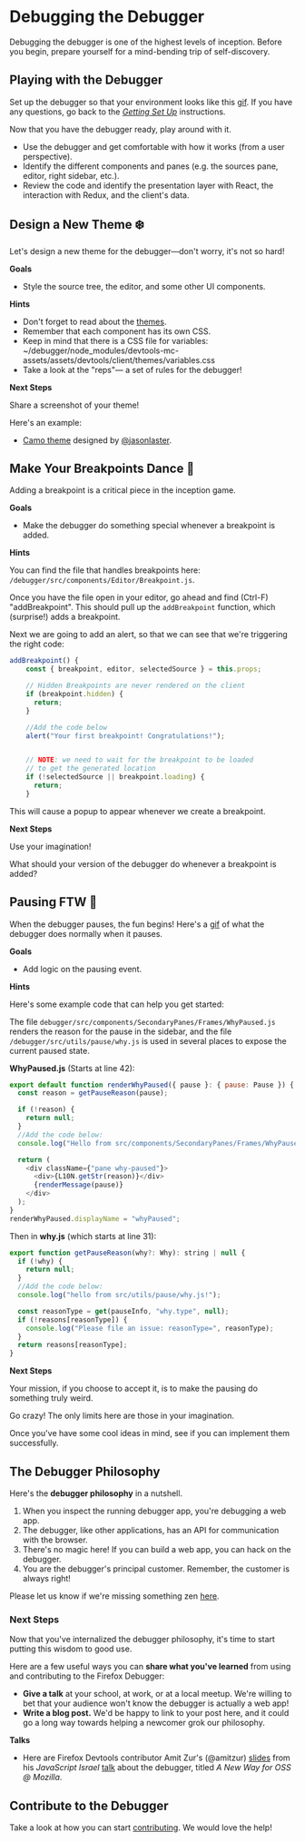 # Debugging the Debugger

Debugging the debugger is one of the highest levels of inception. Before you begin, prepare yourself for a mind-bending trip of self-discovery.

## Playing with the Debugger

Set up the debugger so that your environment looks like this [gif][debugger-intro-gif]. If you have any questions, go back to the [_Getting Set Up_][getting-setup] instructions.

Now that you have the debugger ready, play around with it.

- Use the debugger and get comfortable with how it works (from a user perspective).
- Identify the different components and panes (e.g. the sources pane, editor, right sidebar, etc.).
- Review the code and identify the presentation layer with React, the interaction with Redux, and the client's data.

## Design a New Theme :snowflake:

Let's design a new theme for the debugger—don't worry, it's not so hard!

**Goals**

- Style the source tree, the editor, and some other UI components.

**Hints**

- Don't forget to read about the [themes](local-development.md#themes).
- Remember that each component has its own CSS.
- Keep in mind that there is a CSS file for variables: 
  ~/debugger/node_modules/devtools-mc-assets/assets/devtools/client/themes/variables.css  
- Take a look at the "reps"— a set of rules for the debugger!

**Next Steps**

Share a screenshot of your theme!

Here's an example: 

* [Camo theme][camo-theme] designed by [@jasonlaster](https://github.com/jasonlaster).


## Make Your Breakpoints Dance :dancers:

Adding a breakpoint is a critical piece in the inception game.

**Goals**
- Make the debugger do something special whenever a breakpoint is added.

**Hints**

You can find the file that handles breakpoints here: `/debugger/src/components/Editor/Breakpoint.js`. 

Once you have the file open in your editor,  go ahead and find (Ctrl-F) "addBreakpoint". This should pull up the `addBreakpoint` function, which (surprise!) adds a breakpoint. 

Next we are going to add an alert, so that we can see that we're triggering the right code:

```javascript
addBreakpoint() {
    const { breakpoint, editor, selectedSource } = this.props;

    // Hidden Breakpoints are never rendered on the client
    if (breakpoint.hidden) {
      return;
    }

	//Add the code below
	alert("Your first breakpoint! Congratulations!");


    // NOTE: we need to wait for the breakpoint to be loaded
    // to get the generated location
    if (!selectedSource || breakpoint.loading) {
      return;
    }
```

This will cause a popup to appear whenever we create a breakpoint.

**Next Steps**

Use your imagination! 

What should your version of the debugger do whenever a breakpoint is added?


## Pausing FTW :red_circle:

When the debugger pauses, the fun begins! Here's a [gif](http://g.recordit.co/qutDioRQvy.gif) of what the debugger does normally when it pauses.

**Goals**
- Add logic on the pausing event.

**Hints**

Here's some example code that can help you get started:

The file `debugger/src/components/SecondaryPanes/Frames/WhyPaused.js` renders the reason for the pause in the sidebar, and the file `/debugger/src/utils/pause/why.js` is used in several places to expose the current paused state.

**WhyPaused.js** (Starts at line 42):

```javascript
export default function renderWhyPaused({ pause }: { pause: Pause }) {
  const reason = getPauseReason(pause);

  if (!reason) {
    return null;
  }
  //Add the code below:
  console.log("Hello from src/components/SecondaryPanes/Frames/WhyPaused.js!");

  return (
    <div className={"pane why-paused"}>
      <div>{L10N.getStr(reason)}</div>
      {renderMessage(pause)}
    </div>
  );
}
renderWhyPaused.displayName = "whyPaused";
```

Then in **why.js** (which starts at line 31):

```javascript
export function getPauseReason(why?: Why): string | null {
  if (!why) {
    return null;
  }
  //Add the code below:
  console.log("hello from src/utils/pause/why.js!");

  const reasonType = get(pauseInfo, "why.type", null);
  if (!reasons[reasonType]) {
    console.log("Please file an issue: reasonType=", reasonType);
  }
  return reasons[reasonType];
}
```

**Next Steps**

Your mission, if you choose to accept it, is to make the pausing do something truly weird.

Go crazy! The only limits here are those in your imagination. 

Once you've have some cool ideas in mind, see if you can implement them successfully.

## The Debugger Philosophy

Here's the **debugger philosophy** in a nutshell.

1.  When you inspect the running debugger app, you're debugging a web app.
2.  The debugger, like other applications, has an API for communication with the browser.
3.  There's no magic here! If you can build a web app, you can hack on the debugger.
4.  You are the debugger's principal customer. Remember, the customer is always right!

Please let us know if we're missing something zen [here][getting-started-issue].

### Next Steps

Now that you've internalized the debugger philosophy, it's time to start putting this wisdom to good use.

Here are a few useful ways you can **share what you've learned** from using and contributing to the Firefox Debugger:

* **Give a talk** at your school, at work, or at a local meetup. We're willing to bet that your audience won't know the debugger is actually a web app! 
* **Write a blog post.** We'd be happy to link to your post here, and it could go a long way towards helping a newcomer grok our philosophy.

**Talks**

* Here are Firefox Devtools contributor Amit Zur's (@amitzur) [slides][amit-slides] from his _JavaScript Israel_ [talk][amit-tweet] about the debugger, titled _A New Way for OSS @ Mozilla_. 

## Contribute to the Debugger

Take a look at how you can start [contributing][contributing]. We would love the help!

[contributing]: https://github.com/firefox-devtools/debugger/blob/master/.github/CONTRIBUTING.md
[getting-setup]: ./getting-setup.md
[getting-started-issue]: https://github.com/firefox-devtools/debugger/issues/1247
[debugger-intro-gif]: http://g.recordit.co/WjHZaXKifZ.gif
[amit-slides]: https://docs.google.com/presentation/d/1jdnvL-BwwxEuFbb9tiRxcT6UT-Ua0jGhy9FKBT4b43E/edit
[amit-tweet]: https://twitter.com/amitzur/status/790153843946426369
[camo-theme]: https://cloud.githubusercontent.com/assets/254562/20683683/ec030354-b57a-11e6-98bc-c8da75721e78.png

